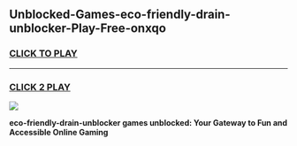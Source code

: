 
## Unblocked-Games-eco-friendly-drain-unblocker-Play-Free-onxqo
<h3>
<a href="https://premium76.site?title=eco-friendly-drain-unblocker&ref=20M">CLICK TO PLAY</a></h3>
<hr>

<h3>
<a href="https://premium76.site?title=eco-friendly-drain-unblocker&ref=20M">CLICK 2 PLAY</a>
  
</h3>

<a href="https://premium76.site?title=eco-friendly-drain-unblocker&ref=19M"><img src="https://clearcache.store/games.png"></a>


**eco-friendly-drain-unblocker games unblocked: Your Gateway to Fun and Accessible Online Gaming**

